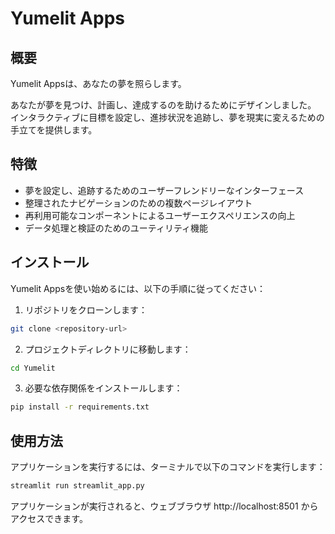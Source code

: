 # Yumelit Apps

## 概要
Yumelit Appsは、あなたの夢を照らします。  
  
あなたが夢を見つけ、計画し、達成するのを助けるためにデザインしました。  
インタラクティブに目標を設定し、進捗状況を追跡し、夢を現実に変えるための手立てを提供します。  

## 特徴
- 夢を設定し、追跡するためのユーザーフレンドリーなインターフェース
- 整理されたナビゲーションのための複数ページレイアウト
- 再利用可能なコンポーネントによるユーザーエクスペリエンスの向上
- データ処理と検証のためのユーティリティ機能

## インストール
Yumelit Appsを使い始めるには、以下の手順に従ってください：

1. リポジトリをクローンします：

```bash
git clone <repository-url>
```

2. プロジェクトディレクトリに移動します：
```bash
cd Yumelit
```

3. 必要な依存関係をインストールします：
```bash
pip install -r requirements.txt
```

## 使用方法
アプリケーションを実行するには、ターミナルで以下のコマンドを実行します：
```bash
streamlit run streamlit_app.py
```

アプリケーションが実行されると、ウェブブラウザ http://localhost:8501 からアクセスできます。